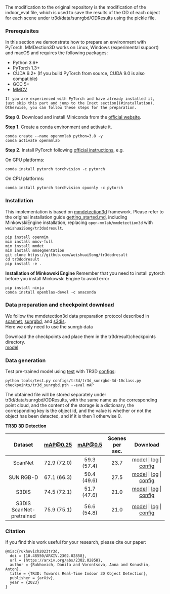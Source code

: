 ###
The modification to the original repository is the modification of the indoor_eval file, which is used to save the results of the OD of each object for each scene under tr3d/data/sunrgbd/ODResults using the pickle file.


### Prerequisites
In this section we demonstrate how to prepare an environment with PyTorch.
MMDection3D works on Linux, Windows (experimental support) and macOS and requires the following packages:

- Python 3.6+
- PyTorch 1.3+
- CUDA 9.2+ (If you build PyTorch from source, CUDA 9.0 is also compatible)
- GCC 5+
- [MMCV](https://mmcv.readthedocs.io/en/latest/#installation)

```{note}
If you are experienced with PyTorch and have already installed it, just skip this part and jump to the [next section](#installation). Otherwise, you can follow these steps for the preparation.
```

**Step 0.** Download and install Miniconda from the [official website](https://docs.conda.io/en/latest/miniconda.html).

**Step 1.** Create a conda environment and activate it.

```shell
conda create --name openmmlab python=3.8 -y
conda activate openmmlab
```

**Step 2.** Install PyTorch following [official instructions](https://pytorch.org/get-started/locally/), e.g.

On GPU platforms:

```shell
conda install pytorch torchvision -c pytorch
```

On CPU platforms:

```shell
conda install pytorch torchvision cpuonly -c pytorch
```


### Installation
This implementation is based on [mmdetection3d](https://github.com/open-mmlab/mmdetection3d) framework.
Please refer to the original installation guide [getting_started.md](docs/en/getting_started.md), including MinkowskiEngine installation, replacing `open-mmlab/mmdetection3d` with `weishuaiSong/tr3dodresult`. 

```shell
pip install openmim
mim install mmcv-full
mim install mmdet
mim install mmsegmentation
git clone https://github.com/weishuaiSong/tr3dodresult
cd tr3dodresult
pip install -e .
```

**Installation of Minkowski Engine**
Remember that you need to install pytorch before you install Minkowski Engine to avoid error
```shell
pip install ninja
conda install openblas-devel -c anaconda

```

### Data preparation and checkpoint download
We follow the mmdetection3d data preparation protocol described in [scannet](data/scannet), [sunrgbd](data/sunrgbd), and [s3dis](data/s3dis).  
Here we only need to use the sunrgb data  

Download the checkpoints and place them in the tr3dresult\checkpoints directory.  
[model](https://github.com/samsunglabs/tr3d/releases/download/v1.0/tr3d_s3dis.pth)



### Data generation

Test pre-trained model using [test](tools/dist_test.sh) with TR3D [configs](configs/tr3d):
```shell
python tools/test.py configs/tr3d/tr3d_sunrgbd-3d-10class.py checkpoints/tr3d_sunrgbd.pth --eval mAP
```
The obtained file will be stored separately under tr3d/data/sunrgbd/ODResults, with the same name as the corresponding point cloud, and the content of the storage is a dictionary, the corresponding key is the object id, and the value is whether or not the object has been detected, and if it is then 1 otherwise 0.


**TR3D 3D Detection**

| Dataset | mAP@0.25 | mAP@0.5 | Scenes <br> per sec.| Download |
|:-------:|:--------:|:-------:|:-------------------:|:--------:|
| ScanNet | 72.9 (72.0) | 59.3 (57.4) | 23.7 | [model](https://github.com/samsunglabs/tr3d/releases/download/v1.0/tr3d_scannet.pth) &#124; [log](https://github.com/samsunglabs/tr3d/releases/download/v1.0/tr3d_scannet.log.json) &#124; [config](configs/tr3d/tr3d_scannet-3d-18class.py) |
| SUN RGB-D | 67.1 (66.3) | 50.4 (49.6) | 27.5 | [model](https://github.com/samsunglabs/tr3d/releases/download/v1.0/tr3d_sunrgbd.pth) &#124; [log](https://github.com/samsunglabs/tr3d/releases/download/v1.0/tr3d_sunrgbd.log.json) &#124; [config](configs/tr3d/tr3d_sunrgbd-3d-10class.py) |
| S3DIS | 74.5 (72.1) | 51.7 (47.6) | 21.0 | [model](https://github.com/samsunglabs/tr3d/releases/download/v1.0/tr3d_s3dis.pth) &#124; [log](https://github.com/samsunglabs/tr3d/releases/download/v1.0/tr3d_s3dis.log.json) &#124; [config](configs/tr3d/tr3d_s3dis-3d-5class.py) |
| S3DIS <br> ScanNet-pretrained | 75.9 (75.1) | 56.6 (54.8) | 21.0 | [model](https://github.com/samsunglabs/tr3d/releases/download/v1.0/tr3d_scannet-pretrain_s3dis.pth) &#124; [log](https://github.com/samsunglabs/tr3d/releases/download/v1.0/tr3d_scannet-pretrain_s3dis.log) &#124; [config](configs/tr3d/tr3d_scannet-pretrain_s3dis-3d-5class.py) |




### Citation

If you find this work useful for your research, please cite our paper:

```
@misc{rukhovich2023tr3d,
  doi = {10.48550/ARXIV.2302.02858},
  url = {https://arxiv.org/abs/2302.02858},
  author = {Rukhovich, Danila and Vorontsova, Anna and Konushin, Anton},
  title = {TR3D: Towards Real-Time Indoor 3D Object Detection},
  publisher = {arXiv},
  year = {2023}
}
```
